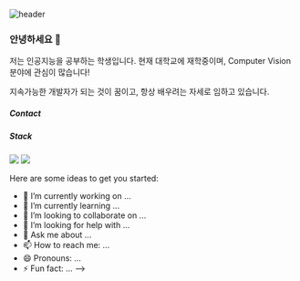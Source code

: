 ![header](https://capsule-render.vercel.app/api?type=soft&color=gradient&customColorList=3,1,2,4&height=300&text=Hello%20World!&desc=Welcome%20to%20San's%20github%20profile&Desc&descSize=15&descAlign=60)


### 안녕하세요 👋
저는 인공지능을 공부하는 학생입니다.
현재 대학교에 재학중이며, Computer Vision 분야에 관심이 많습니다!

지속가능한 개발자가 되는 것이 꿈이고, 항상 배우려는 자세로 임하고 있습니다.

##### Contact



##### Stack
<img src="https://img.shields.io/badge/Python-00000?style=for-the-badge&logo=Python&logoColor=white"> <img src="https://img.shields.io/badge/MySQL-4479A1?style=for-the-badge&logo=MySQL&logoColor=white">

Here are some ideas to get you started:

- 🔭 I’m currently working on ...
- 🌱 I’m currently learning ...
- 👯 I’m looking to collaborate on ...
- 🤔 I’m looking for help with ...
- 💬 Ask me about ...
- 📫 How to reach me: ...
- 😄 Pronouns: ...
- ⚡ Fun fact: ...
-->
